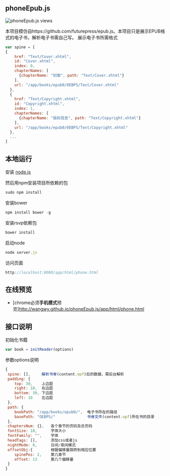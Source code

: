 phoneEpub.js
-------------------------
![phoneEpub.js views](http://wangwy.github.io/phoneEpub.js/app/img/GIFEncoder.gif)

本项目模仿自https://github.com/futurepress/epub.js。本项目只是展示EPUB格式的电子书，解析电子书需自己写。
展示电子书所需格式
```javascript
var spine = [
{
    href: "Text/Cover.xhtml",
    id: "Cover.xhtml",
    index: 0,
    chapterNames: [
      {chapterName: "封面", path: "Text/Cover.xhtml"}
    ],
    url: "/app/books/epub0/OEBPS/Text/Cover.xhtml"
  },
  {
    href: "Text/Copyright.xhtml",
    id: "Copyright.xhtml",
    index: 1,
    chapterNames: [
      {chapterName: "版权信息", path: "Text/Copyright.xhtml"}
    ],
    url: "/app/books/epub0/OEBPS/Text/Copyright.xhtml"
  },
  ...
]
```

本地运行
-------------------------

安装 [node.js](http://nodejs.org/)

然后用npm安装项目所依赖的包

```javascript
sudo npm install
```
安装bower
```javascript
npm install bower -g
```
安装rsvp依赖包
```javascript
bower install
```
启动node
```javascript
node server.js
```
访问页面
```javascript
http://localhost:8080/app/html/phone.html
```

在线预览
------------------------
+ [chrome必须**手机模式**预览]http://wangwy.github.io/phoneEpub.js/app/html/phone.html

接口说明
------------------------
初始化书籍
```javascript
var book = initReader(options)
```

参数options说明
```javascript
{
 spine: [],     解析书脊(content.opf)后的数据，需后台解析
 padding: {
    top: 30,    上边距
    right: 10,  右边距
    bottom: 30, 下边距
    left: 10    左边距
 },
 path: {
    bookPath: "/app/books/epub0/",  电子书所在的路径
    basePath: "OEBPS/"              书脊文件(content.opf)所在书的目录
 },
 chaptersNum: {},   各个章节的页码及总页码
 fontSize: 18,      字体大小
 fontFamily: "",    字体
 headTags: [],      添加css或者js
 nightMode: 0,      日间/夜间模式
 offsetObj:{        根据偏移量跳转到相应位置
    spinePos: 2,    第几章节
    offset: 13      第几个偏移量
 }
}
```